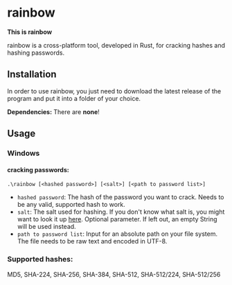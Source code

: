 # rainbow

**This is rainbow**

rainbow is a cross-platform tool, developed in Rust, for cracking hashes and hashing passwords.

## Installation

In order to use rainbow, you just need to download the latest release of the program and put it into a folder of your
choice.

**Dependencies:** There are **none**!

## Usage

### Windows

#### cracking passwords:

`
.\rainbow [<hashed password>] [<salt>] [<path to password list>]
`

- `hashed password`: The hash of the password you want to crack. Needs to be any valid, supported hash to work.
- `salt`: The salt used for hashing. If you don't know what salt is, you might want to look it up [here](https://en.wikipedia.org/wiki/Salt_(cryptography)). Optional parameter. If left out, an empty String will be used instead.
- `path to password list`: Input for an absolute path on your file system. The file needs to be raw text and encoded in UTF-8.

### Supported hashes:

MD5, SHA-224, SHA-256, SHA-384, SHA-512, SHA-512/224, SHA-512/256